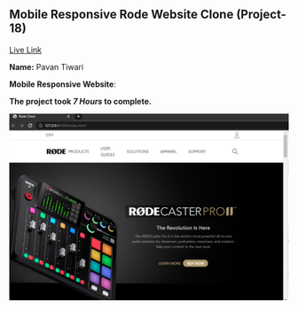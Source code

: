 
## Mobile Responsive Rode Website Clone (Project-18)  
[Live Link]()

**Name:** Pavan  Tiwari

**Mobile Responsive Website**:

**The project took ***7 Hours*** to complete.** 


![image](./img-1.png)

